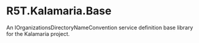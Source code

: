 # R5T.Kalamaria.Base
An IOrganizationsDirectoryNameConvention service definition base library for the Kalamaria project.

